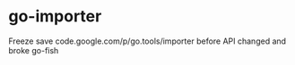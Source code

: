 go-importer
===========

Freeze save code.google.com/p/go.tools/importer before API changed and broke go-fish
